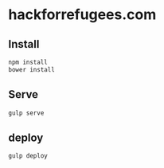 # hackforrefugees.com

## Install
```bash
npm install
bower install
```

## Serve
```bash
gulp serve
```

## deploy
```bash
gulp deploy
```
